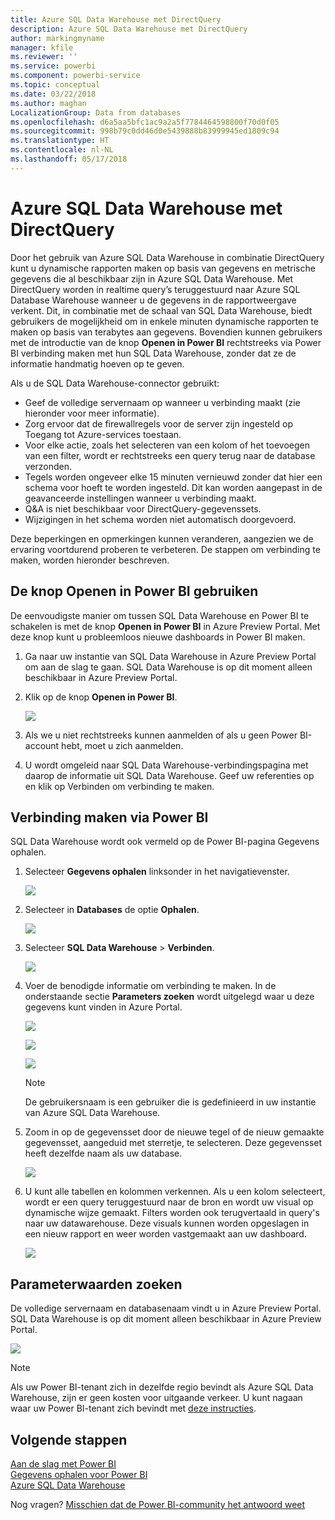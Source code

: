 ```yaml
---
title: Azure SQL Data Warehouse met DirectQuery
description: Azure SQL Data Warehouse met DirectQuery
author: markingmyname
manager: kfile
ms.reviewer: ''
ms.service: powerbi
ms.component: powerbi-service
ms.topic: conceptual
ms.date: 03/22/2018
ms.author: maghan
LocalizationGroup: Data from databases
ms.openlocfilehash: d6a5aa5bfc1ac9a2a5f7784464598800f70d0f05
ms.sourcegitcommit: 998b79c0dd46d0e5439888b83999945ed1809c94
ms.translationtype: HT
ms.contentlocale: nl-NL
ms.lasthandoff: 05/17/2018
---
```

# <a name="azure-sql-data-warehouse-with-directquery"></a>Azure SQL Data Warehouse met DirectQuery
Door het gebruik van Azure SQL Data Warehouse in combinatie DirectQuery kunt u dynamische rapporten maken op basis van gegevens en metrische gegevens die al beschikbaar zijn in Azure SQL Data Warehouse. Met DirectQuery worden in realtime query’s teruggestuurd naar Azure SQL Database Warehouse wanneer u de gegevens in de rapportweergave verkent. Dit, in combinatie met de schaal van SQL Data Warehouse, biedt gebruikers de mogelijkheid om in enkele minuten dynamische rapporten te maken op basis van terabytes aan gegevens. Bovendien kunnen gebruikers met de introductie van de knop **Openen in Power BI** rechtstreeks via Power BI verbinding maken met hun SQL Data Warehouse, zonder dat ze de informatie handmatig hoeven op te geven.

Als u de SQL Data Warehouse-connector gebruikt:

* Geef de volledige servernaam op wanneer u verbinding maakt (zie hieronder voor meer informatie).
* Zorg ervoor dat de firewallregels voor de server zijn ingesteld op Toegang tot Azure-services toestaan.
* Voor elke actie, zoals het selecteren van een kolom of het toevoegen van een filter, wordt er rechtstreeks een query terug naar de database verzonden.
* Tegels worden ongeveer elke 15 minuten vernieuwd zonder dat hier een schema voor hoeft te worden ingesteld.  Dit kan worden aangepast in de geavanceerde instellingen wanneer u verbinding maakt.
* Q&A is niet beschikbaar voor DirectQuery-gegevenssets.
* Wijzigingen in het schema worden niet automatisch doorgevoerd.

Deze beperkingen en opmerkingen kunnen veranderen, aangezien we de ervaring voortdurend proberen te verbeteren. De stappen om verbinding te maken, worden hieronder beschreven.

## <a name="using-the-open-in-power-bi-button"></a>De knop Openen in Power BI gebruiken
De eenvoudigste manier om tussen SQL Data Warehouse en Power BI te schakelen is met de knop **Openen in Power BI** in Azure Preview Portal. Met deze knop kunt u probleemloos nieuwe dashboards in Power BI maken.

1. Ga naar uw instantie van SQL Data Warehouse in Azure Preview Portal om aan de slag te gaan. SQL Data Warehouse is op dit moment alleen beschikbaar in Azure Preview Portal.
2. Klik op de knop **Openen in Power BI**.
   
    ![](media/service-azure-sql-data-warehouse-with-direct-connect/openinpowerbi.png)
3. Als we u niet rechtstreeks kunnen aanmelden of als u geen Power BI-account hebt, moet u zich aanmelden.
4. U wordt omgeleid naar SQL Data Warehouse-verbindingspagina met daarop de informatie uit SQL Data Warehouse. Geef uw referenties op en klik op Verbinden om verbinding te maken.

## <a name="connecting-through-power-bi"></a>Verbinding maken via Power BI
SQL Data Warehouse wordt ook vermeld op de Power BI-pagina Gegevens ophalen. 

1. Selecteer **Gegevens ophalen** linksonder in het navigatievenster.  
   
    ![](media/service-azure-sql-data-warehouse-with-direct-connect/getdatabutton.png)
2. Selecteer in **Databases** de optie **Ophalen**.
   
    ![](media/service-azure-sql-data-warehouse-with-direct-connect/databases.png)
3. Selecteer **SQL Data Warehouse** \> **Verbinden**.
   
    ![](media/service-azure-sql-data-warehouse-with-direct-connect/azuresqldatawarehouseconnect.png)
4. Voer de benodigde informatie om verbinding te maken. In de onderstaande sectie **Parameters zoeken** wordt uitgelegd waar u deze gegevens kunt vinden in Azure Portal.
   
    ![](media/service-azure-sql-data-warehouse-with-direct-connect/servername.png)
   
    ![](media/service-azure-sql-data-warehouse-with-direct-connect/servernamewithadvanced.png)
   
    ![](media/service-azure-sql-data-warehouse-with-direct-connect/username.png)
   
   > [!NOTE]
   > De gebruikersnaam is een gebruiker die is gedefinieerd in uw instantie van Azure SQL Data Warehouse.
   > 
   > 
5. Zoom in op de gegevensset door de nieuwe tegel of de nieuw gemaakte gegevensset, aangeduid met sterretje, te selecteren. Deze gegevensset heeft dezelfde naam als uw database.
   
    ![](media/service-azure-sql-data-warehouse-with-direct-connect/dataset2.png)
6. U kunt alle tabellen en kolommen verkennen. Als u een kolom selecteert, wordt er een query teruggestuurd naar de bron en wordt uw visual op dynamische wijze gemaakt. Filters worden ook terugvertaald in query's naar uw datawarehouse. Deze visuals kunnen worden opgeslagen in een nieuw rapport en weer worden vastgemaakt aan uw dashboard.
   
    ![](media/service-azure-sql-data-warehouse-with-direct-connect/explore3.png)

## <a name="finding-parameter-values"></a>Parameterwaarden zoeken
De volledige servernaam en databasenaam vindt u in Azure Preview Portal. SQL Data Warehouse is op dit moment alleen beschikbaar in Azure Preview Portal.

![](media/service-azure-sql-data-warehouse-with-direct-connect/azureportal.png)

> [!NOTE]
> Als uw Power BI-tenant zich in dezelfde regio bevindt als Azure SQL Data Warehouse, zijn er geen kosten voor uitgaande verkeer. U kunt nagaan waar uw Power BI-tenant zich bevindt met [deze instructies](https://docs.microsoft.com/en-us/power-bi/service-admin-where-is-my-tenant-located).
>

## <a name="next-steps"></a>Volgende stappen
[Aan de slag met Power BI](service-get-started.md)  
[Gegevens ophalen voor Power BI](service-get-data.md)  
[Azure SQL Data Warehouse](https://azure.microsoft.com/en-us/documentation/services/sql-data-warehouse/)  

Nog vragen? [Misschien dat de Power BI-community het antwoord weet](http://community.powerbi.com/)